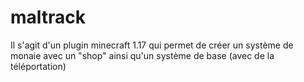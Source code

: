 # maltrack
Il s'agit d'un plugin minecraft 1.17 qui permet de créer un système de monaie avec un "shop" ainsi qu'un système de base (avec de la téléportation)

